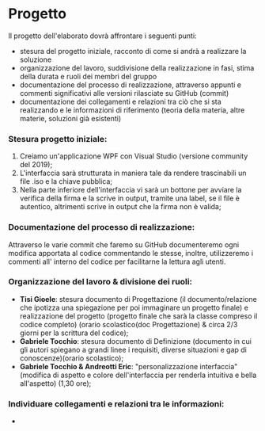 # Progetto

Il progetto dell'elaborato dovrà affrontare i seguenti punti:
- stesura del progetto iniziale, racconto di come si andrà a realizzare la soluzione
- organizzazione del lavoro, suddivisione della realizzazione in fasi, stima della durata e ruoli dei membri del gruppo
- documentazione del processo di realizzazione, attraverso appunti e commenti significativi alle versioni rilasciate su GitHub (commit)
- documentazione dei collegamenti e relazioni tra ciò che si sta realizzando e le informazioni di riferimento (teoria della materia, altre materie, soluzioni già esistenti)

### Stesura progetto iniziale:
1. Creiamo un'applicazione WPF con Visual Studio (versione community del 2019);
2. L'interfaccia sarà strutturata in maniera tale da rendere trascinabili un file .iso e la chiave pubblica;
3. Nella parte inferiore dell'interfaccia vi sarà un bottone per avviare la verifica della firma e la scrive in output, tramite una label, se il file è autentico, altrimenti scrive in output che la firma non è valida;

### Documentazione del processo di realizzazione:
Attraverso le varie commit che faremo su GitHub documenteremo ogni modifica apportata al codice commentando le stesse, inoltre, utilizzeremo i commenti all' interno del codice per facilitarne la lettura agli utenti.

### Organizzazione del lavoro & divisione dei ruoli:
- **Tisi Gioele**: stesura documento di Progettazione (il documento/relazione che ipotizza una spiegazione per poi immaginare un progetto finale) e realizzazione del progetto (progetto finale che sarà la classe compreso il codice completo) (orario scolastico(doc Progettazione) & circa 2/3 giorni per la scrittura del codice);
- **Gabriele Tocchio**: stesura documento di Definizione (documento in cui gli autori spiegano a grandi linee i requisiti, diverse situazioni e gap di conoscenze)(orario scolastico);
- **Gabriele Tocchio & Andreotti Eric**: "personalizzazione interfaccia" (modifica di aspetto e colore dell'interfaccia per renderla intuitiva e bella all'aspetto) (1,30 ore);

### Individuare collegamenti e relazioni tra le informazioni:
-
